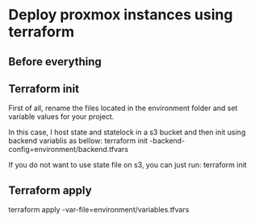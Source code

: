 # Deploy proxmox instances using terraform

## Before everything

## Terraform init
First of all, rename the files located in the environment folder and set variable values for your project.

In this case, I host state and statelock in a s3 bucket and then init using backend variablis as bellow:
terraform init -backend-config=environment/backend.tfvars

If you do not want to use state file on s3, you can just run: 
terraform init

## Terraform apply

terraform apply -var-file=environment/variables.tfvars